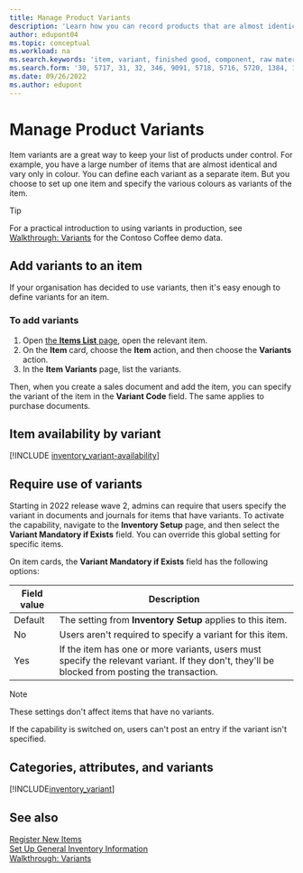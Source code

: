 ```yaml
---
title: Manage Product Variants
description: 'Learn how you can record products that are almost identical but vary in colour, size, or material as item variants.'
author: edupont04
ms.topic: conceptual
ms.workload: na
ms.search.keywords: 'item, variant, finished good, component, raw material, assembly item, item substitution'
ms.search.form: '30, 5717, 31, 32, 346, 9091, 5718, 5716, 5720, 1384, 1383, 35, 5404, 1378, 5719'
ms.date: 09/26/2022
ms.author: edupont
---
```

# <a name="manage-product-variants" />Manage Product Variants

Item variants are a great way to keep your list of products under control. For example, you have a large number of items that are almost identical and vary only in colour. You can define each variant as a separate item. But you choose to set up one item and specify the various colours as variants of the item.  

> [!TIP]
> For a practical introduction to using variants in production, see [Walkthrough: Variants](contoso-coffee/manufacturing/variants.md) for the Contoso Coffee demo data.  

## <a name="add-variants-to-an-item" />Add variants to an item

If your organisation has decided to use variants, then it's easy enough to define variants for an item.  

### <a name="to-add-variants" />To add variants

1. Open [the **Items List** page](https://businesscentral.dynamics.com/?page=31), open the relevant item.  
2. On the **Item** card, choose the **Item** action, and then choose the **Variants** action.  
3. In the **Item Variants** page, list the variants.  

Then, when you create a sales document and add the item, you can specify the variant of the item in the **Variant Code** field. The same applies to purchase documents.  

## <a name="item-availability-by-variant" />Item availability by variant

[!INCLUDE [inventory_variant-availability](includes/inventory_variant-availability.md)]

## <a name="require-use-of-variants" />Require use of variants

Starting in 2022 release wave 2, admins can require that users specify the variant in documents and journals for items that have variants. To activate the capability, navigate to the **Inventory Setup** page, and then select the **Variant Mandatory if Exists** field. You can override this global setting for specific items.  

On item cards, the **Variant Mandatory if Exists** field has the following options:

|Field value |Description|
|---------|----|
|Default| The setting from **Inventory Setup** applies to this item.|
|No| Users aren't required to specify a variant for this item.|
|Yes| If the item has one or more variants, users must specify the relevant variant. If they don't, they'll be blocked from posting the transaction.|

> [!NOTE]
> These settings don't affect items that have no variants.

If the capability is switched on, users can't post an entry if the variant isn't specified.

## <a name="categories-attributes-and-variants" />Categories, attributes, and variants

[!INCLUDE[inventory_variant](includes/inventory_variant.md)]

## <a name="see-also" />See also

[Register New Items](inventory-how-register-new-items.md)  
[Set Up General Inventory Information](inventory-how-setup-general.md)  
[Walkthrough: Variants](contoso-coffee/manufacturing/variants.md)  
